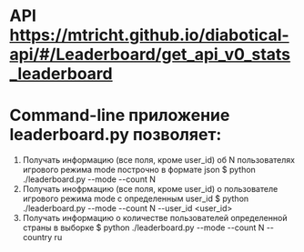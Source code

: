 # API  https://mtricht.github.io/diabotical-api/#/Leaderboard/get_api_v0_stats_leaderboard
# Command-line приложение leaderboard.py позволяет:
1) Получать информацию (все поля, кроме user_id) об N пользователях игрового режима mode построчно в формате json
$ python ./leaderboard.py --mode <MODE> --count N
2) Получать инофрмацию (все поля, кроме user_id) о пользователе игрового режима mode с определенным user_id
$ python ./leaderboard.py --mode <MODE> --count N --user_id <user_id>
3) Получать информацию о количестве пользователей определенной страны в выборке
$ python ./leaderboard.py --mode <MODE> --count N --country ru
